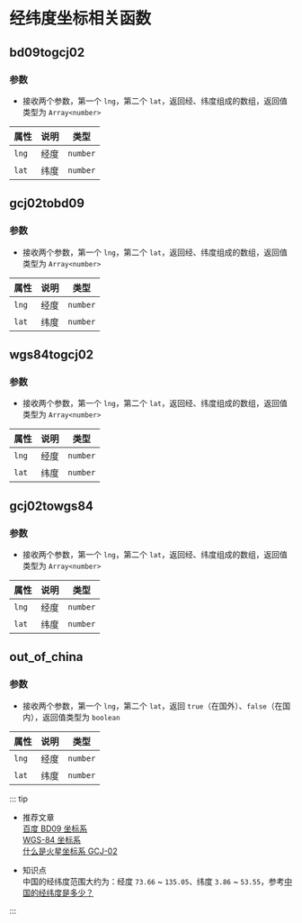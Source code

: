 # 经纬度坐标相关函数

<ClientOnly>
  <description-popover :num="5" :tagNameList="['浏览器','Node']" />
</ClientOnly>

## bd09togcj02

<ClientOnly>
  <description :isShowIcon="false" description="百度坐标系 (BD-09) 与 火星坐标系 (GCJ-02) 的转换 （即 百度 转 谷歌、高德）" /> 
</ClientOnly>

### 参数

- 接收两个参数，第一个 `lng`，第二个 `lat`，返回经、纬度组成的数组，返回值类型为 `Array<number>`

| **属性** | **说明** | **类型** |
| -------- | -------- | -------- |
| `lng`    | 经度     | `number` |
| `lat`    | 纬度     | `number` |

## gcj02tobd09

<ClientOnly>
  <description :isShowIcon="false" description="火星坐标系 (GCJ-02) 与百度坐标系 (BD-09) 的转换 （即 谷歌、高德 转 百度）" /> 
</ClientOnly>

### 参数

- 接收两个参数，第一个 `lng`，第二个 `lat`，返回经、纬度组成的数组，返回值类型为 `Array<number>`

| **属性** | **说明** | **类型** |
| -------- | -------- | -------- |
| `lng`    | 经度     | `number` |
| `lat`    | 纬度     | `number` |

## wgs84togcj02

<ClientOnly>
  <description :isShowIcon="false" description="WGS-84 转 GCJ-02" /> 
</ClientOnly>

### 参数

- 接收两个参数，第一个 `lng`，第二个 `lat`，返回经、纬度组成的数组，返回值类型为 `Array<number>`

| **属性** | **说明** | **类型** |
| -------- | -------- | -------- |
| `lng`    | 经度     | `number` |
| `lat`    | 纬度     | `number` |

## gcj02towgs84

<ClientOnly>
  <description :isShowIcon="false" description="GCJ-02 转换为 WGS-84" /> 
</ClientOnly>

### 参数

- 接收两个参数，第一个 `lng`，第二个 `lat`，返回经、纬度组成的数组，返回值类型为 `Array<number>`

| **属性** | **说明** | **类型** |
| -------- | -------- | -------- |
| `lng`    | 经度     | `number` |
| `lat`    | 纬度     | `number` |

## out_of_china

<ClientOnly>
  <description :isShowIcon="false" description="判断是否是国外（非中国）坐标" /> 
</ClientOnly>

### 参数

- 接收两个参数，第一个 `lng`，第二个 `lat`，返回 `true`（在国外）、`false`（在国内），返回值类型为 `boolean`

| **属性** | **说明** | **类型** |
| -------- | -------- | -------- |
| `lng`    | 经度     | `number` |
| `lat`    | 纬度     | `number` |

::: tip

- 推荐文章  
  [百度 BD09 坐标系](https://baijiahao.baidu.com/s?id=1652433444439597387&wfr=spider&for=pc)  
  [WGS-84 坐标系](https://baike.baidu.com/item/WGS-84%E5%9D%90%E6%A0%87%E7%B3%BB/730443?fr=aladdin)  
  [什么是火星坐标系 GCJ-02](https://blog.csdn.net/mrib/article/details/78032562)

- 知识点  
   中国的经纬度范围大约为：经度 `73.66` ~ `135.05`、纬度 `3.86` ~ `53.55`，参考[中国的经纬度是多少？](https://zhidao.baidu.com/question/1244677296430089899.html)

:::
